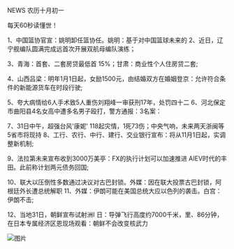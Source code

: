 NEWS 农历十月初一

每天60秒读懂世！

1、中国篮协官宣：姚明卸任篮协任。姚明：基于对中国篮球未来的 2、近日，辽宁舰编队圆满完成远首次开展双航母编队演练；

3、青海：首套、二套房贷最低首 15%；甘肃：商业性个人住房贷二套;

4、山西吕梁：明年1月1日起，女励1500元，由结婚双方在婚姻登京：允许符合条件的新能源货车在时段行驶;

5、夸大病情给6人手术致5人重伤刘翔峰一审获刑17年，处罚四十二 6、河北保定市曲阳县4名女高中遭多名男子殴打，警方通报：3名案：

7、31日中午，超强台风'康妮' 118起灾情，1死73伤；中央气响，未来两天浙闽等5省市将现持 8、工行、农行、中行、建行、交业银行宣布：将从11月1日起，实调整新机制;

9、法拉第未来宣布收到3000万美亭：FX的执行计划可以加速推进 AIEV时代的丰田。此前称计划两元债务回国;

10、联大以压倒性多数通过决议对古巴封锁。外媒：因在联大投票古巴封锁，阿根廷外长遭总统解职 11、外媒：伊朗可能在美国总统大应以色列的袭击。白宫：伊朗不击;

12、当地31日，朝鲜宣布试射洲I 日：导弹飞行高度约7000千米，里、86分钟，在日本专属经济区恩现场观看：朝鲜不会改变核武力

![图片](https://api.03c3.cn/api/zb)
